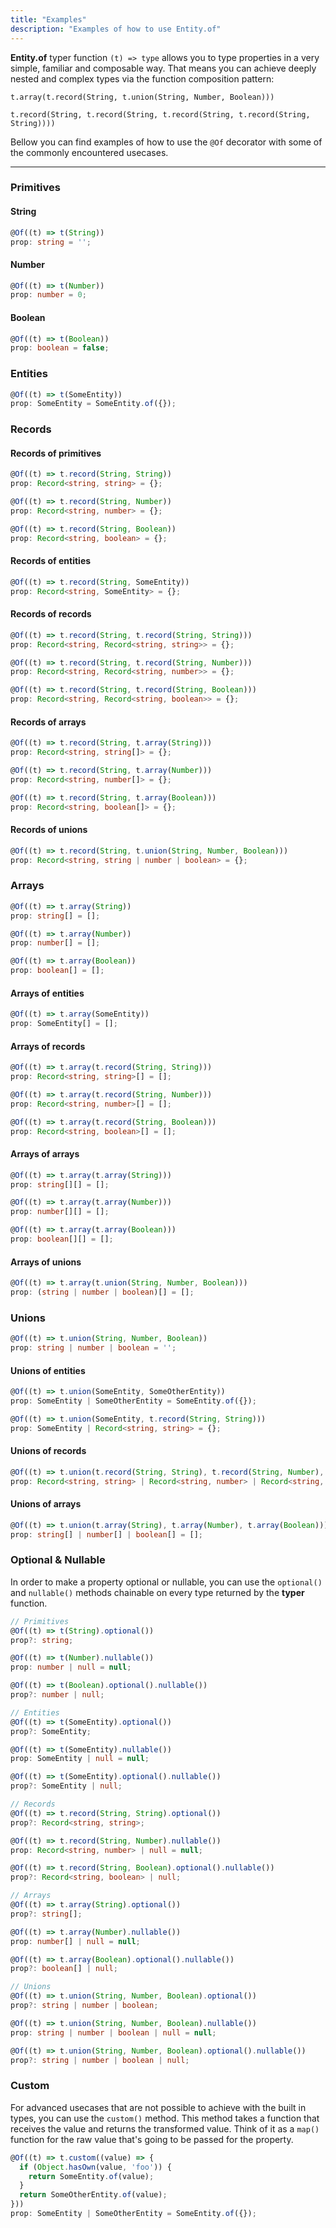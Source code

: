```yaml
---
title: "Examples"
description: "Examples of how to use Entity.of"
---
```

**Entity.of** typer function `(t) => type` allows you to type properties in a very simple, familiar and composable way.
That means you can achieve deeply nested and complex types via the function composition pattern:

`t.array(t.record(String, t.union(String, Number, Boolean)))`


`t.record(String, t.record(String, t.record(String, t.record(String, String))))`

Bellow you can find examples of how to use the `@Of` decorator with some of the commonly encountered usecases.

---

### Primitives

#### String
```ts
@Of((t) => t(String))
prop: string = '';
```

#### Number
```ts
@Of((t) => t(Number))
prop: number = 0;
```

#### Boolean
```ts
@Of((t) => t(Boolean))
prop: boolean = false;
```

### Entities
```ts
@Of((t) => t(SomeEntity))
prop: SomeEntity = SomeEntity.of({});
```

### Records

#### Records of primitives
```ts
@Of((t) => t.record(String, String))
prop: Record<string, string> = {};

@Of((t) => t.record(String, Number))
prop: Record<string, number> = {};

@Of((t) => t.record(String, Boolean))
prop: Record<string, boolean> = {};
```

#### Records of entities
```ts
@Of((t) => t.record(String, SomeEntity))
prop: Record<string, SomeEntity> = {};
```

#### Records of records
```ts
@Of((t) => t.record(String, t.record(String, String)))
prop: Record<string, Record<string, string>> = {};

@Of((t) => t.record(String, t.record(String, Number)))
prop: Record<string, Record<string, number>> = {};

@Of((t) => t.record(String, t.record(String, Boolean)))
prop: Record<string, Record<string, boolean>> = {};
```

#### Records of arrays
```ts
@Of((t) => t.record(String, t.array(String)))
prop: Record<string, string[]> = {};

@Of((t) => t.record(String, t.array(Number)))
prop: Record<string, number[]> = {};

@Of((t) => t.record(String, t.array(Boolean)))
prop: Record<string, boolean[]> = {};
```

#### Records of unions
```ts
@Of((t) => t.record(String, t.union(String, Number, Boolean)))
prop: Record<string, string | number | boolean> = {};
```

### Arrays
```ts
@Of((t) => t.array(String))
prop: string[] = [];

@Of((t) => t.array(Number))
prop: number[] = [];

@Of((t) => t.array(Boolean))
prop: boolean[] = [];
```

#### Arrays of entities
```ts
@Of((t) => t.array(SomeEntity))
prop: SomeEntity[] = [];
```

#### Arrays of records
```ts
@Of((t) => t.array(t.record(String, String)))
prop: Record<string, string>[] = [];

@Of((t) => t.array(t.record(String, Number)))
prop: Record<string, number>[] = [];

@Of((t) => t.array(t.record(String, Boolean)))
prop: Record<string, boolean>[] = [];
```

#### Arrays of arrays
```ts
@Of((t) => t.array(t.array(String)))
prop: string[][] = [];

@Of((t) => t.array(t.array(Number)))
prop: number[][] = [];

@Of((t) => t.array(t.array(Boolean)))
prop: boolean[][] = [];
```

#### Arrays of unions
```ts
@Of((t) => t.array(t.union(String, Number, Boolean)))
prop: (string | number | boolean)[] = [];
```

### Unions
```ts
@Of((t) => t.union(String, Number, Boolean))
prop: string | number | boolean = '';
```

#### Unions of entities
```ts
@Of((t) => t.union(SomeEntity, SomeOtherEntity))
prop: SomeEntity | SomeOtherEntity = SomeEntity.of({});

@Of((t) => t.union(SomeEntity, t.record(String, String)))
prop: SomeEntity | Record<string, string> = {};
```

#### Unions of records
```ts
@Of((t) => t.union(t.record(String, String), t.record(String, Number), t.record(String, Boolean)))
prop: Record<string, string> | Record<string, number> | Record<string, boolean> = {};
```

#### Unions of arrays
```ts
@Of((t) => t.union(t.array(String), t.array(Number), t.array(Boolean)))
prop: string[] | number[] | boolean[] = [];
```

### Optional & Nullable
In order to make a property optional or nullable, you can use the `optional()` and `nullable()` methods chainable on every type returned by the **typer** function.

```ts
// Primitives
@Of((t) => t(String).optional())
prop?: string;

@Of((t) => t(Number).nullable())
prop: number | null = null;

@Of((t) => t(Boolean).optional().nullable())
prop?: number | null;

// Entities
@Of((t) => t(SomeEntity).optional())
prop?: SomeEntity;

@Of((t) => t(SomeEntity).nullable())
prop: SomeEntity | null = null;

@Of((t) => t(SomeEntity).optional().nullable())
prop?: SomeEntity | null;

// Records
@Of((t) => t.record(String, String).optional())
prop?: Record<string, string>;

@Of((t) => t.record(String, Number).nullable())
prop: Record<string, number> | null = null;

@Of((t) => t.record(String, Boolean).optional().nullable())
prop?: Record<string, boolean> | null;

// Arrays
@Of((t) => t.array(String).optional())
prop?: string[];

@Of((t) => t.array(Number).nullable())
prop: number[] | null = null;

@Of((t) => t.array(Boolean).optional().nullable())
prop?: boolean[] | null;

// Unions
@Of((t) => t.union(String, Number, Boolean).optional())
prop?: string | number | boolean;

@Of((t) => t.union(String, Number, Boolean).nullable())
prop: string | number | boolean | null = null;

@Of((t) => t.union(String, Number, Boolean).optional().nullable())
prop?: string | number | boolean | null;
```

### Custom
For advanced usecases that are not possible to achieve with the built in types, you can use the `custom()` method. This method takes a function that receives the value and returns the transformed value. Think of it as a `map()` function for the raw value that's going to be passed for the property.


```ts
@Of((t) => t.custom((value) => {
  if (Object.hasOwn(value, 'foo')) {
    return SomeEntity.of(value);
  }
  return SomeOtherEntity.of(value);
}))
prop: SomeEntity | SomeOtherEntity = SomeEntity.of({});
```

